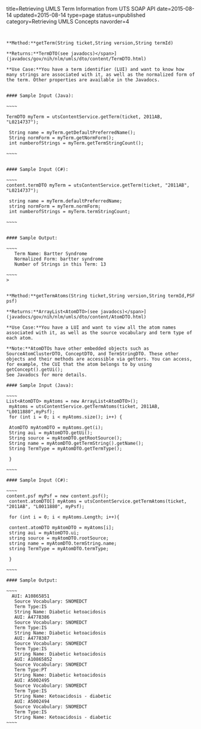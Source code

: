 title=Retrieving UMLS Term Information from UTS SOAP API
date=2015-08-14
updated=2015-08-14
type=page
status=unpublished
category=Retrieving UMLS Concepts
navorder=4
~~~~~~


**Method:**getTerm(String ticket,String version,String termId)

**Returns:**TermDTO(see javadocs)</span>](javadocs/gov/nih/nlm/umls/dto/content/TermDTO.html)

**Use Case:**You have a term identifier (LUI) and want to know how many strings are associated with it, as well as the normalized form of the term. Other properties are available in the Javadocs.


#### Sample Input (Java):

~~~~

TermDTO myTerm = utsContentService.getTerm(ticket, 2011AB, "L0214737");

 String name = myTerm.getDefaultPreferredName();
 String normForm = myTerm.getNormForm();
 int numberofStrings = myTerm.getTermStringCount();
 
~~~~


#### Sample Input (C#):

~~~~
content.termDTO myTerm = utsContentService.getTerm(ticket, "2011AB", "L0214737");

 string name = myTerm.defaultPreferredName;
 string normForm = myTerm.normForm;
 int numberofStrings = myTerm.termStringCount;

~~~~


#### Sample Output:

~~~~
   Term Name: Bartter Syndrome
   Normalized Form: bartter syndrome
   Number of Strings in this Term: 13
   
~~~~
>


**Method:**getTermAtoms(String ticket,String version,String termId,PSF psf)

**Returns:**ArrayList<AtomDTO>(see javadocs)</span>](javadocs/gov/nih/nlm/umls/dto/content/AtomDTO.html)

**Use Case:**You have a LUI and want to view all the atom names associated with it, as well as the source vocabulary and term type of each atom.

**Note:**AtomDTOs have other embedded objects such as SourceAtomClusterDTO, ConceptDTO, and TermStringDTO. These other objects and their methods are accessible via getters. You can access, for example, the CUI that the atom belongs to by using getConcept().getUi();
See Javadocs for more details.

#### Sample Input (Java):

~~~~
List<AtomDTO> myAtoms = new ArrayList<AtomDTO>();
 myAtoms = utsContentService.getTermAtoms(ticket, 2011AB, "L0011880",myPsf);
 for (int i = 0; i < myAtoms.size(); i++) {

 AtomDTO myAtomDTO = myAtoms.get(i);
 String aui = myAtomDTO.getUi();
 String source = myAtomDTO.getRootSource();
 String name = myAtomDTO.getTermString().getName();
 String TermType = myAtomDTO.getTermType();

 }

~~~~

#### Sample Input (C#):

~~~~
content.psf myPsf = new content.psf();
 content.atomDTO[] myAtoms = utsContentService.getTermAtoms(ticket, "2011AB", "L0011880", myPsf);

 for (int i = 0; i < myAtoms.Length; i++){

 content.atomDTO myAtomDTO = myAtoms[i];
 string aui = myAtomDTO.ui;
 string source = myAtomDTO.rootSource;
 string name = myAtomDTO.termString.name;
 string TermType = myAtomDTO.termType;

 }
 
~~~~

#### Sample Output:

~~~~
  AUI: A10865851
   Source Vocabulary: SNOMEDCT
   Term Type:IS
   String Name: Diabetic ketoacidosis
   AUI: A4778386
   Source Vocabulary: SNOMEDCT
   Term Type:IS
   String Name: Diabetic ketoacidosis
   AUI: A4778387
   Source Vocabulary: SNOMEDCT
   Term Type:IS
   String Name: Diabetic ketoacidosis
   AUI: A10865852
   Source Vocabulary: SNOMEDCT
   Term Type:PT
   String Name: Diabetic ketoacidosis
   AUI: A5002495
   Source Vocabulary: SNOMEDCT
   Term Type:IS
   String Name: Ketoacidosis - diabetic
   AUI: A5002494
   Source Vocabulary: SNOMEDCT
   Term Type:IS
   String Name: Ketoacidosis - diabetic
~~~~
